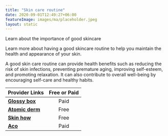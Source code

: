 ```yaml
---
title: "Skin care routine"
date: 2020-09-01T12:49:27+06:00
featureImage: images/ma/placeholder.jpeg
layout: static
---
```


Learn about the importance of good skincare

Learn more about having a good skincare routine to help you maintain the health and appearance of your skin.

A good skin care routine can provide health benefits such as reducing the risk of skin infections, preventing premature aging, improving self-esteem, and promoting relaxation. It can also contribute to overall well-being by encouraging self-care and healthy habits.

| Provider Links      | Free or Paid  |  
| :-----------          | :--------------:      |  
| [**Glossy box**](https://www.glossybox.co.uk/) | Paid | 
| [**Atomic derm**](https://www.atomicderm.com/skin-care-why-its-important-to-take-care-of-your-skin/) | Free | 
| [**Skin how**](https://skinhow.org/skincare/why-is-skin-care-so-important/) | Free | 
| [**Aco**](https://acoskincare.co.uk/skincare.list) | Paid | 
  

<br/><br/>






